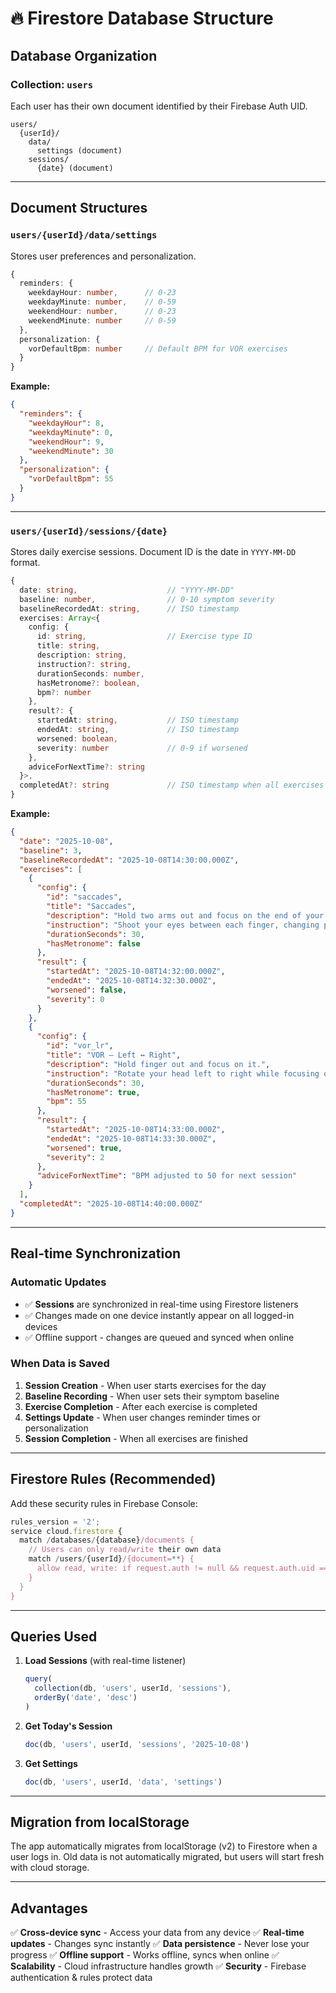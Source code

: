 # 🔥 Firestore Database Structure

## Database Organization

### Collection: `users`
Each user has their own document identified by their Firebase Auth UID.

```
users/
  {userId}/
    data/
      settings (document)
    sessions/
      {date} (document)
```

---

## Document Structures

### `users/{userId}/data/settings`
Stores user preferences and personalization.

```typescript
{
  reminders: {
    weekdayHour: number,      // 0-23
    weekdayMinute: number,    // 0-59
    weekendHour: number,      // 0-23
    weekendMinute: number     // 0-59
  },
  personalization: {
    vorDefaultBpm: number     // Default BPM for VOR exercises
  }
}
```

**Example:**
```json
{
  "reminders": {
    "weekdayHour": 8,
    "weekdayMinute": 0,
    "weekendHour": 9,
    "weekendMinute": 30
  },
  "personalization": {
    "vorDefaultBpm": 55
  }
}
```

---

### `users/{userId}/sessions/{date}`
Stores daily exercise sessions. Document ID is the date in `YYYY-MM-DD` format.

```typescript
{
  date: string,                    // "YYYY-MM-DD"
  baseline: number,                // 0-10 symptom severity
  baselineRecordedAt: string,      // ISO timestamp
  exercises: Array<{
    config: {
      id: string,                  // Exercise type ID
      title: string,
      description: string,
      instruction?: string,
      durationSeconds: number,
      hasMetronome?: boolean,
      bpm?: number
    },
    result?: {
      startedAt: string,           // ISO timestamp
      endedAt: string,             // ISO timestamp
      worsened: boolean,
      severity: number             // 0-9 if worsened
    },
    adviceForNextTime?: string
  }>,
  completedAt?: string             // ISO timestamp when all exercises done
}
```

**Example:**
```json
{
  "date": "2025-10-08",
  "baseline": 3,
  "baselineRecordedAt": "2025-10-08T14:30:00.000Z",
  "exercises": [
    {
      "config": {
        "id": "saccades",
        "title": "Saccades",
        "description": "Hold two arms out and focus on the end of your index finger.",
        "instruction": "Shoot your eyes between each finger, changing position/location every 5-10 repetitions",
        "durationSeconds": 30,
        "hasMetronome": false
      },
      "result": {
        "startedAt": "2025-10-08T14:32:00.000Z",
        "endedAt": "2025-10-08T14:32:30.000Z",
        "worsened": false,
        "severity": 0
      }
    },
    {
      "config": {
        "id": "vor_lr",
        "title": "VOR – Left ↔ Right",
        "description": "Hold finger out and focus on it.",
        "instruction": "Rotate your head left to right while focusing on finger",
        "durationSeconds": 30,
        "hasMetronome": true,
        "bpm": 55
      },
      "result": {
        "startedAt": "2025-10-08T14:33:00.000Z",
        "endedAt": "2025-10-08T14:33:30.000Z",
        "worsened": true,
        "severity": 2
      },
      "adviceForNextTime": "BPM adjusted to 50 for next session"
    }
  ],
  "completedAt": "2025-10-08T14:40:00.000Z"
}
```

---

## Real-time Synchronization

### Automatic Updates
- ✅ **Sessions** are synchronized in real-time using Firestore listeners
- ✅ Changes made on one device instantly appear on all logged-in devices
- ✅ Offline support - changes are queued and synced when online

### When Data is Saved

1. **Session Creation** - When user starts exercises for the day
2. **Baseline Recording** - When user sets their symptom baseline
3. **Exercise Completion** - After each exercise is completed
4. **Settings Update** - When user changes reminder times or personalization
5. **Session Completion** - When all exercises are finished

---

## Firestore Rules (Recommended)

Add these security rules in Firebase Console:

```javascript
rules_version = '2';
service cloud.firestore {
  match /databases/{database}/documents {
    // Users can only read/write their own data
    match /users/{userId}/{document=**} {
      allow read, write: if request.auth != null && request.auth.uid == userId;
    }
  }
}
```

---

## Queries Used

1. **Load Sessions** (with real-time listener)
   ```typescript
   query(
     collection(db, 'users', userId, 'sessions'),
     orderBy('date', 'desc')
   )
   ```

2. **Get Today's Session**
   ```typescript
   doc(db, 'users', userId, 'sessions', '2025-10-08')
   ```

3. **Get Settings**
   ```typescript
   doc(db, 'users', userId, 'data', 'settings')
   ```

---

## Migration from localStorage

The app automatically migrates from localStorage (v2) to Firestore when a user logs in. Old data is not automatically migrated, but users will start fresh with cloud storage.

---

## Advantages

✅ **Cross-device sync** - Access your data from any device
✅ **Real-time updates** - Changes sync instantly
✅ **Data persistence** - Never lose your progress
✅ **Offline support** - Works offline, syncs when online
✅ **Scalability** - Cloud infrastructure handles growth
✅ **Security** - Firebase authentication & rules protect data

